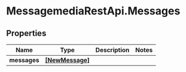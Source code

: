 # MessagemediaRestApi.Messages

## Properties
Name | Type | Description | Notes
------------ | ------------- | ------------- | -------------
**messages** | [**[NewMessage]**](NewMessage.md) |  | 


